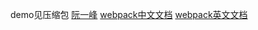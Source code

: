 demo见压缩包 [阮一峰](https://github.com/ruanyf/webpack-demos.git)
[webpack中文文档](https://github.com/docschina/webpack.js.org.git)[](https://github.com/docschina/webpack.js.org)
[webpack英文文档](https://github.com/webpack/webpack.git)[](https://github.com/webpack/webpack/tree/main)
